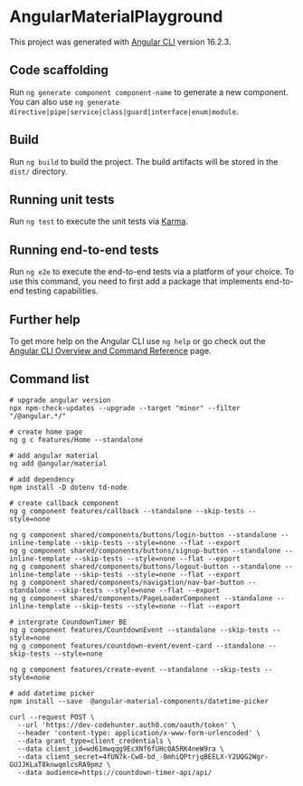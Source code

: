 # AngularMaterialPlayground

This project was generated with [Angular CLI](https://github.com/angular/angular-cli) version 16.2.3.

## Code scaffolding

Run `ng generate component component-name` to generate a new component. You can also use `ng generate directive|pipe|service|class|guard|interface|enum|module`.

## Build

Run `ng build` to build the project. The build artifacts will be stored in the `dist/` directory.

## Running unit tests

Run `ng test` to execute the unit tests via [Karma](https://karma-runner.github.io).

## Running end-to-end tests

Run `ng e2e` to execute the end-to-end tests via a platform of your choice. To use this command, you need to first add a package that implements end-to-end testing capabilities.

## Further help

To get more help on the Angular CLI use `ng help` or go check out the [Angular CLI Overview and Command Reference](https://angular.io/cli) page.

## Command list

```shell
# upgrade angular version
npx npm-check-updates --upgrade --target "minor" --filter "/@angular.*/"

# create home page
ng g c features/Home --standalone

# add angular material
ng add @angular/material

# add dependency
npm install -D dotenv td-node

# create callback component
ng g component features/callback --standalone --skip-tests --style=none

ng g component shared/components/buttons/login-button --standalone --inline-template --skip-tests --style=none --flat --export
ng g component shared/components/buttons/signup-button --standalone --inline-template --skip-tests --style=none --flat --export
ng g component shared/components/buttons/logout-button --standalone --inline-template --skip-tests --style=none --flat --export
ng g component shared/components/navigation/nav-bar-button --standalone --skip-tests --style=none --flat --export
ng g component shared/components/PageLoaderComponent --standalone --inline-template --skip-tests --style=none --flat --export

# intergrate CoundownTimer BE
ng g component features/CountdownEvent --standalone --skip-tests --style=none
ng g component features/countdown-event/event-card --standalone --skip-tests --style=none

ng g component features/create-event --standalone --skip-tests --style=none

# add datetime picker 
npm install --save  @angular-material-components/datetime-picker
```



```shell
curl --request POST \
  --url 'https://dev-codehunter.auth0.com/oauth/token' \
  --header 'content-type: application/x-www-form-urlencoded' \
  --data grant_type=client_credentials \
  --data client_id=wd61mwqqg9EcXNf6fUHc0A5RK4neW9ra \
  --data client_secret=4fUN7k-Cw8-bd_-0mhiQPtrjqBEELX-Y2UQG2Wgr-GUJJKLaT8knwqmlcsRA9pmz \
  --data audience=https://countdown-timer-api/api/
```
